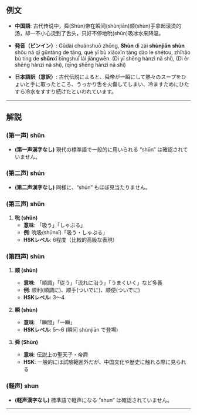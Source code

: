 ## 例文

* **中国語**:
  古代传说中，舜(Shùn)帝在瞬间(shùnjiān)顺(shùn)手拿起滚烫的汤，却一不小心烫到了舌头，只好不停地吮(shǔn)吸冰水来降温。

* **発音（ピンイン）**:
  Gǔdài chuánshuō zhōng, **Shùn** dì zài **shùnjiān** **shùn** shǒu ná qǐ gǔntàng de tāng,
  què yī bù xiǎoxīn tàng dào le shétou,
  zhǐhǎo bù tíng de **shǔn**xī bīngshuǐ lái jiàngwēn.
  (Dì yī shēng hànzì nǎ shì), (Dì èr shēng hànzì nǎ shì), (qīng shēng hànzì nǎ shì)

* **日本語訳（意訳）**:
  古代伝説によると、舜帝が一瞬にして熱々のスープをひょいと手に取ったところ、うっかり舌を火傷してしまい、冷ますためにひたすら冷水をすすり続けたといわれています。

---

## 解説
### (第一声) shūn
- **(第一声漢字なし)**
  現代の標準語で一般的に用いられる “shūn” は確認されていません。

### (第二声) shún
- **(第二声漢字なし)**
  同様に、“shún” もほぼ見当たりません。

### (第三声) shǔn

1. **吮 (shǔn)**
   - **意味**: 「吸う」「しゃぶる」
   - **例**: 吮吸(shǔnxī)「吸う・しゃぶる」
   - **HSKレベル**: 6程度（比較的高級な表現）

### (第四声) shùn

1. **顺 (shùn)**
   - **意味**: 「順調」「従う」「流れに沿う」「うまくいく」など多義
   - **例**: 顺利(順調に)、顺手(ついでに)、顺便(ついでに)
   - **HSKレベル**: 3〜4

2. **瞬 (shùn)**
   - **意味**: 「瞬間」「一瞬」
   - **HSKレベル**: 5〜6 (瞬间 shùnjiān で登場)

3. **舜 (Shùn)**
   - **意味**: 伝説上の聖天子・帝舜
   - **HSK**: 一般的には試験範囲外だが、中国文化や歴史に触れる際に見られる

### (軽声) shun
- **(軽声漢字なし)**
  標準語で軽声になる “shun” は確認されていません。

---

